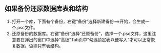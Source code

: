 ## 如果备份还原数据库表和结构
1. 打开一个库，下面有个备份，右键“备份”选择新建备份==>开始，会生成一个.psc文件。
2. 还原备份的数据库。右键“备份”选择“还原备份”，选择一个.psc文件，这里注意要在弹出的窗口中选择“高级”Tab页中“勾选锁定表以便写入”才可以正常恢复数据，否则只有表结构。